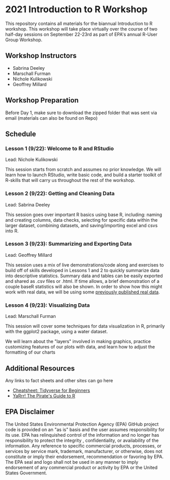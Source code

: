 # 2021 Introduction to R Workshop
This repository contains all materials for the biannual Introduction to R workshop. This workshop will take place virtually over the course of two half-day sessions on September 22-23rd as part of EPA's annual R-User Group Workshop.

## Workshop Instructors
- Sabrina Deeley
- Marschall Furman
- Nichole Kulikowski
- Geoffrey Millard

## Workshop Preparation
Before Day 1, make sure to download the zipped folder that was sent via email (materials can also be found on Repo)

## Schedule
### Lesson 1 (9/22): Welcome to R and RStudio
Lead: Nichole Kulikowski

This session starts from scratch and assumes no prior knowledge. We will learn how to launch RStudio, write basic code, and build a starter toolkit of R-skills that will carry us throughout the rest of the workshop.

### Lesson 2 (9/22): Getting and Cleaning Data
Lead: Sabrina Deeley

This session goes over important R basics using base R, including: naming and creating columns, data checks, selecting for specific data within the larger dataset, combining datasets, and saving/importing excel and csvs into R.

### Lesson 3 (9/23): Summarizing and Exporting Data
Lead: Geoffrey Millard

This session uses a mix of live demonstrations/code along and exercises to build off of skills developed in Lessons 1 and 2 to quickly summarize data into descriptive statistics.  Summary data and tables can be easily exported and shared as .csv files or .html.  If time allows, a brief demonstration of a couple baseR statistics will also be shown.  In order to show how this might work with real data, we will be using some [previously published real data](https://link.springer.com/article/10.1007%2Fs10646-020-02224-1).

### Lesson 4 (9/23): Visualizing Data
Lead: Marschall Furman

This session will cover some techniques for data visualization in R, 
primarily with the ggplot2 package, using a water dataset. 

We will learn about the "layers" involved in making graphics, practice customizing 
features of our plots with data, and learn how to adjust the formatting of our charts

## Additional Resources
Any links to fact sheets and other sites can go here
- [Cheatsheet: Tidyverse for Beginners](https://s3.amazonaws.com/assets.datacamp.com/blog_assets/Tidyverse+Cheat+Sheet.pdf)
- [YaRrr! The Pirate's Guide to R](https://bookdown.org/ndphillips/YaRrr/)

## EPA Disclaimer
The United States Environmental Protection Agency (EPA) GitHub project code is provided on an "as is" basis and the user assumes responsibility for its use. EPA has relinquished control of the information and no longer has responsibility to protect the integrity , confidentiality, or availability of the information. Any reference to specific commercial products, processes, or services by service mark, trademark, manufacturer, or otherwise, does not constitute or imply their endorsement, recommendation or favoring by EPA. The EPA seal and logo shall not be used in any manner to imply endorsement of any commercial product or activity by EPA or the United States Government.
